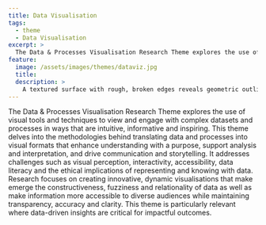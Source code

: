 ```yaml
---
title: Data Visualisation
tags:
  - theme
  - Data Visualisation
excerpt: >
  The Data & Processes Visualisation Research Theme explores the use of visual tools and techniques to view and engage with complex datasets and processes in ways that are intuitive, informative and inspiring.
feature:
  image: /assets/images/themes/dataviz.jpg
  title:
  description: >
    A textured surface with rough, broken edges reveals geometric outlines of buildings in blue and red on a grid-like background, symbolizing the intersection of architecture, data visualization, and urban planning.
---
```


The Data & Processes Visualisation Research Theme explores the use of visual tools and techniques to view and engage with complex datasets and processes in ways that are intuitive, informative and inspiring. This theme delves into the methodologies behind translating data and processes into visual formats that enhance understanding with a purpose, support analysis and interpretation, and drive communication and storytelling. It addresses challenges such as visual perception, interactivity, accessibility, data literacy and the ethical implications of representing and knowing with data. Research focuses on creating innovative, dynamic visualisations that make emerge the constructiveness, fuzziness and relationality of data as well as make information more accessible to diverse audiences while maintaining transparency, accuracy and clarity. This theme is particularly relevant where data-driven insights are critical for impactful outcomes.
